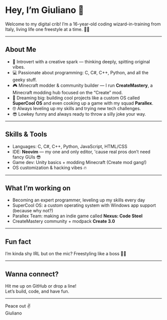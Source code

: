 # Hey, I’m Giuliano 👋

Welcome to my digital crib! I’m a 16-year-old coding wizard-in-training from Italy, living life one freestyle at a time. 🎤✨

---

## About Me

- 🧠 Introvert with a creative spark — thinking deeply, spitting original vibes.  
- 💻 Passionate about programming: C, C#, C++, Python, and all the geeky stuff.  
- 🎮 Minecraft modder & community builder — I run **CreateMastery**, a Minecraft modding hub focused on the “Create” mod.  
- 🚀 Dreaming big: building cool projects like a custom OS called **SuperCool OS** and even cooking up a game with my squad **Parallex**.  
- 🤓 Always leveling up my skills and trying new tech challenges.  
- 😎 Lowkey funny and always ready to throw a silly joke your way.

---

## Skills & Tools

- Languages: C, C#, C++, Python, JavaScript, HTML/CSS  
- IDE: **Neovim** — my one and only editor, 'cause real pros don’t need fancy GUIs 😎  
- Game dev: Unity basics + modding Minecraft (Create mod gang!)  
- OS customization & hacking vibes 🔥

---

## What I’m working on

- Becoming an expert programmer, leveling up my skills every day  
- SuperCool OS: a custom operating system with Windows app support (because why not?)  
- Parallex Team: making an indie game called **Nexus: Code Steel**  
- CreateMastery community + modpack **Create 3.0**

---

## Fun fact

I’m kinda shy IRL but on the mic? Freestyling like a boss 🎤🔥

---

## Wanna connect?

Hit me up on GitHub or drop a line!  
Let’s build, code, and have fun.

---

Peace out ✌️  
Giuliano
